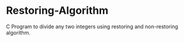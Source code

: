 # Restoring-Algorithm
C Program to divide any two integers using restoring and non-restoring algorithm.
